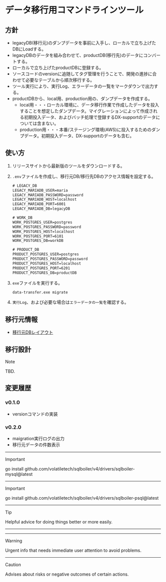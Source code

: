 # データ移行用コマンドラインツール

## 方針

* legacyDB(移行元)のダンプデータを事前に入手し、ローカルで立ち上げたDBにLoadする。
* legacyDBのデータを組み合わせて、productDB(移行先)のデータにコンバートする。
* ローカルで立ち上げたproductDBに登録する。
* ソースコードのversionに追随してタグ管理を行うことで、開発の進捗に合わせて必要なテーブルから順次移行する。
* ツール実行により、実行Log、エラーデータの一覧をマークダウンで出力する。
* productDBから、local用、production用の、ダンプデータを作成する。
  * local用・・・ローカル環境に、データ移行作業で作成したデータを投入することを想定したダンプデータ。マイグレーションによって作成される初期投入データ、およびバッチ処理で登録するDX-supportのデータについては含まない。
  * production用・・・本番/ステージング環境(AWS)に投入するためのダンプデータ。初期投入データ、DX-supportのデータも含む。

## 使い方

1. リリースサイトから最新版のツールをダウンロードする。
2. `.env`ファイルを作成し、移行元DB/移行先DBのアクセス情報を設定する。

    ``` cmd
    # LEGACY_DB
    LEGACY_MARIADB_USER=maria
    LEGACY_MARIADB_PASSWORD=password
    LEGACY_MARIADB_HOST=localhost
    LEGACY_MARIADB_PORT=6001
    LEGACY_MARIADB_DB=legacyDB

    # WORK_DB
    WORK_POSTGRES_USER=postgres
    WORK_POSTGRES_PASSWORD=password
    WORK_POSTGRES_HOST=localhost
    WORK_POSTGRES_PORT=6101
    WORK_POSTGRES_DB=workDB

    # PRODUCT_DB
    PRODUCT_POSTGRES_USER=postgres
    PRODUCT_POSTGRES_PASSWORD=password
    PRODUCT_POSTGRES_HOST=localhost
    PRODUCT_POSTGRES_PORT=6201
    PRODUCT_POSTGRES_DB=productDB
    ```

3. `exe`ファイルを実行する。

    ``` cmd
    data-transfer.exe migrate
    ```

4. `実行Log`、および必要な場合は`エラーデータの一覧`を確認する。

## 移行元情報

* [移行元DBレイアウト](docs/source-db.md)

## 移行設計

> [!NOTE]
> TBD.

## 変更履歴

### v0.1.0

* versionコマンドの実装

### v0.2.0

* maigration実行ログの出力
* 移行元データの件数表示

-----

> [!IMPORTANT]
> go install github.com/volatiletech/sqlboiler/v4/drivers/sqlboiler-mysql@latest

-----

> [!IMPORTANT]
> go install github.com/volatiletech/sqlboiler/v4/drivers/sqlboiler-psql@latest

-----

> [!TIP]
> Helpful advice for doing things better or more easily.

-----

-----

> [!WARNING]
> Urgent info that needs immediate user attention to avoid problems.

-----

> [!CAUTION]
> Advises about risks or negative outcomes of certain actions.

